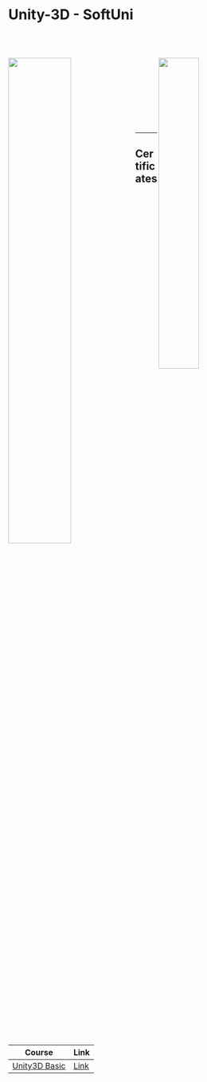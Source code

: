 # Unity-3D - SoftUni

<br/>
<br/>

<!-- <a href="#" rel="Course"> ![SoftUni logo][SoftUniLogo] </a>
<a href="#" rel="Course"> ![UnityLogo][UnityLogo] </a>


[UnityLogo]:https://1000logos.net/wp-content/uploads/2021/10/Unity-logo.png "Unity3D Logo"

[SoftUniLogo]: https://cdn.discordapp.com/attachments/979101848361377914/1077188522320072704/SoftUni-Logo-Flat.png "SoftUni Text" -->

<br/>

<img src="https://cdn.discordapp.com/attachments/979101848361377914/1077188522320072704/SoftUni-Logo-Flat.png"  width="50%" align="left">

<img src="https://1000logos.net/wp-content/uploads/2021/10/Unity-logo.png"  width="40%" align="right" >

<br/>
<br/>
<br/>
<br/>
<br/>
<br/>
<br/>
<br/>

---

<h2> Certificates </h2>

<table align="left">

| **Course**                                                            | **Link**                                                   |
| --------------------------------------------------------------------- | ---------------------------------------------------------- |
| <a href="https://softuni.bg/trainings/4131/unity-3d-april-2023" > Unity3D Basic | <a href="https://softuni.bg/certificates/details/178050/64c39bb7"> Link</a>|

